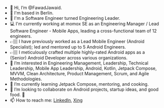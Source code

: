 - 👋 Hi, I’m @FawadJawaid. 
- :round_pushpin: I'm based in Berlin.
- 🤠 I'm a Software Engineer turned Engineering Leader.
- :computer: I'm currently working at momox SE as an Engineering Manager / Lead Software Engineer - Mobile Apps, leading a cross-functional team of 12 engineers.
- 👉🏽 I have previously worked as a Lead Mobile Engineer (Android Specialist); led and mentored up to 5 Android Engineers.
- 👉🏽 I meticulously crafted multiple highly-rated Android apps as a (Senior) Android Developer across various organizations.
- 👀 I’m interested in Engineering Management, Leadership, Technical Leadership, Mobile App Leadership, Android, Kotlin, Jetpack Compose, MVVM, Clean Architecture, Product Management, Scrum, and Agile Methodologies.
- 🌱 I’m currently learning Jetpack Compose, mentoring, and cooking.
- 💞️ I’m looking to collaborate on Android projects, startup ideas, and good food. 🥘 
- 📫 How to reach me: [LinkedIn](linkedin.com/in/fawad-jawaid-malik-04b59895), [Xing](xing.com/profile/FawadJawaid_Malik)

<!---
FawadJawaid/FawadJawaid is a ✨ special ✨ repository because its `README.md` (this file) appears on your GitHub profile.
You can click the Preview link to take a look at your changes.
--->
